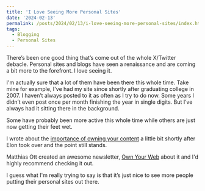 ```yaml
---
title: 'I Love Seeing More Personal Sites'
date: '2024-02-13'
permalink: /posts/2024/02/13/i-love-seeing-more-personal-sites/index.html
tags:
  - Blogging
  - Personal Sites
---
```


There’s been one good thing that’s come out of the whole X/Twitter debacle. Personal sites and blogs have seen a renaissance and are coming a bit more to the forefront. I love seeing it.
<!-- excerpt -->

I'm actually sure that a lot of them have been there this whole time. Take mine for example, I've had my site since shortly after graduating college in 2007. I haven’t always posted to it as often as I try to do now. Some years I didn’t even post once per month finishing the year in single digits. But I’ve always had it sitting there in the background.

Some have probably been more active this whole time while others are just now getting their feet wet.

I wrote about the [importance of owning your content](https://kpwags.com/posts/2022/05/12/taking-control-of-your-content/) a little bit shortly after Elon took over and the point still stands.

Matthias Ott created an awesome newsletter, [Own Your Web](https://buttondown.email/ownyourweb) about it and I'd highly recommend checking it out.

I guess what I'm really trying to say is that it’s just nice to see more people putting their personal sites out there.